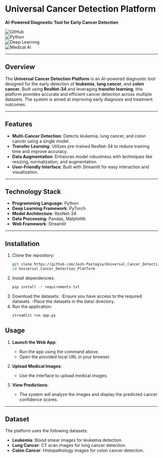 # **Universal Cancer Detection Platform**  
**AI-Powered Diagnostic Tool for Early Cancer Detection**  

![GitHub](https://img.shields.io/badge/License-MIT-blue)  
![Python](https://img.shields.io/badge/Python-3.8%2B-green)  
![Deep Learning](https://img.shields.io/badge/DL-PyTorch-yellow)  
![Medical AI](https://img.shields.io/badge/Medical%20AI-ResNet--34-orange)  

---

## **Overview**  
The **Universal Cancer Detection Platform** is an AI-powered diagnostic tool designed for the early detection of **leukemia**, **lung cancer**, and **colon cancer**. Built using **ResNet-34** and leveraging **transfer learning**, this platform provides accurate and efficient cancer detection across multiple datasets. The system is aimed at improving early diagnosis and treatment outcomes.

---

## **Features**  
- **Multi-Cancer Detection**: Detects leukemia, lung cancer, and colon cancer using a single model.  
- **Transfer Learning**: Utilizes pre-trained ResNet-34 to reduce training time and improve accuracy.  
- **Data Augmentation**: Enhances model robustness with techniques like resizing, normalization, and augmentation.  
- **User-Friendly Interface**: Built with Streamlit for easy interaction and visualization.  

---

## **Technology Stack**  
- **Programming Language**: Python  
- **Deep Learning Framework**: PyTorch  
- **Model Architecture**: ResNet-34  
- **Data Processing**: Pandas, Matplotlib  
- **Web Framework**: Streamlit  

---

## **Installation**  
1. Clone the repository:  
   ```bash  
   git clone https://github.com/Jash-Pastagia/Universal_Cancer_Detection_Platform.git  
   cd Universal_Cancer_Detection_Platform
2. Install dependencies:  
   ```bash  
   pip install -r requirements.txt
3. Download the datasets:
   -Ensure you have access to the required datasets.
   -Place the datasets in the data/ directory.  
4. Run the application:  
   ```bash  
   streamlit run app.py

## **Usage**  
1. **Launch the Web App**:  
   - Run the app using the command above.  
   - Open the provided local URL in your browser.  

2. **Upload Medical Images**:  
   - Use the interface to upload medical images.  

3. **View Predictions**:  
   - The system will analyze the images and display the predicted cancer confidence scores.  

---

## **Dataset**  
The platform uses the following datasets:  
- **Leukemia**: Blood smear images for leukemia detection.  
- **Lung Cancer**: CT scan images for lung cancer detection.  
- **Colon Cancer**: Histopathology images for colon cancer detection.  
